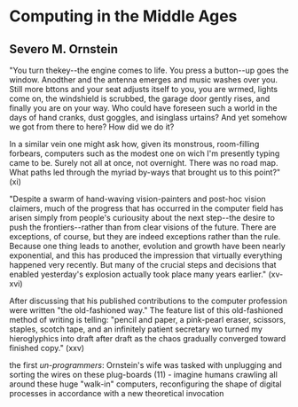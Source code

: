 # Computing in the Middle Ages #
## Severo M. Ornstein ##

"You turn thekey--the engine comes to life. You press a button--up goes the window. Anodther and the antenna emerges and music washes over you. Still more bttons and your seat adjusts itself to you, you are wrmed, lights come on, the windshield is scrubbed, the garage door gently rises, and finally you are on your way. Who could have foreseen such a world in the days of hand cranks, dust goggles, and isinglass urtains? And yet somehow we got from there to here? How did we do it?

In a similar vein one might ask how, given its monstrous, room-filling forbears, computers such as the modest one on wich I'm presently typing came to be. Surely not all at once, not overnight. There was no road map. What paths led through the myriad by-ways that brought us to this point?" (xi)

"Despite a swarm of hand-waving vision-painters and post-hoc vision claimers, much of the progress that has occurred in the computer field has arisen simply from people's curiousity about the next step--the desire to push the frontiers--rather than from clear visions of the future. There are exceptions, of course, but they are indeed exceptions rather than the rule. Because one thing leads to another, evolution and growth have been nearly exponential, and this has produced the impression that virtually everything happened very recently. But many of the crucial steps and decisions that enabled yesterday's explosion actually took place many years earlier." (xv-xvi)

After discussing that his published contributions to the computer profession were written "the old-fashioned way." The feature list of this old-fashioned method of writing is telling: "pencil and paper, a pink-pearl eraser, scissors, staples, scotch tape, and an infinitely patient secretary wo turned my hieroglyphics into draft after draft as the chaos gradually converged toward finished copy." (xxv)

the first _un-programmers_: Ornstein's wife was tasked with unplugging and sorting the wires on these plug-boards (11)
    - imagine humans crawling all around these huge "walk-in" computers, reconfiguring the shape of digital processes in accordance with a new theoretical invocation

